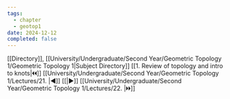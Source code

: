 ```yaml
---
tags:
  - chapter
  - geotop1
date: 2024-12-12
completed: false
---
```

[[Directory]], [[University/Undergraduate/Second Year/Geometric Topology 1/Geometric Topology 1|Subject Directory]]
[[1. Review of topology and intro to knots|🞀🞀]] [[University/Undergraduate/Second Year/Geometric Topology 1/Lectures/21. |◀]] [[|▶]] [[University/Undergraduate/Second Year/Geometric Topology 1/Lectures/22. |🞂🞂]]
# 
## 
### 